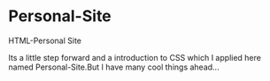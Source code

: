 # Personal-Site
HTML-Personal Site


Its a little step forward and a introduction to CSS which I applied here named Personal-Site.But I have many cool things ahead...
